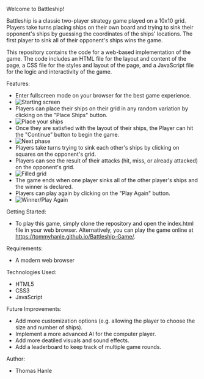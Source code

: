Welcome to Battleship!

Battleship is a classic two-player strategy game played on a 10x10 grid. Players take turns placing ships on their own board and trying to sink their opponent's ships by guessing the coordinates of the ships' locations. The first player to sink all of their opponent's ships wins the game.

This repository contains the code for a web-based implementation of the game. The code includes an HTML file for the layout and content of the page, a CSS file for the styles and layout of the page, and a JavaScript file for the logic and interactivity of the game.


Features:
- Enter fullscreen mode on your browser for the best game experience.
- ![Starting screen](https://i.imgur.com/sUFavAO.png)
- Players can place their ships on their grid in any random variation by clicking on the "Place Ships" button.
- ![Place your ships](https://i.imgur.com/Mq0cj4t.png)
- Once they are satisfied with the layout of their ships, the Player can hit the "Continue" button to begin the game.
- ![Next phase](https://i.imgur.com/dRM2adE.png)
- Players take turns trying to sink each other's ships by clicking on squares on the opponent's grid.
- Players can see the result of their attacks (hit, miss, or already attacked) on the opponent's grid.
- ![Filled grid](https://i.imgur.com/DStU9Q6.png)
- The game ends when one player sinks all of the other player's ships and the winner is declared.
- Players can play again by clicking on the "Play Again" button.
- ![Winner/Play Again](https://i.imgur.com/NUHGfSN.png)


Getting Started:
- To play this game, simply clone the repository and open the index.html file in your web browser. Alternatively, you can play the game online at https://tommyhanle.github.io/Battleship-Game/.


Requirements:
- A modern web browser


Technologies Used:
- HTML5
- CSS3
- JavaScript


Future Improvements:
- Add more customization options (e.g. allowing the player to choose the size and number of ships).
- Implement a more advanced AI for the computer player.
- Add more deatiled visuals and sound effects.
- Add a leaderboard to keep track of multiple game rounds.


Author:
- Thomas Hanle
